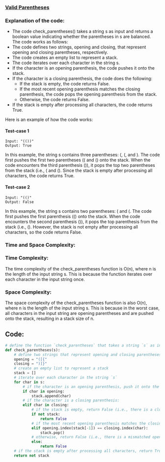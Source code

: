 ### [Valid Parentheses](https://leetcode.com/problems/valid-parentheses/)

### Explanation of the code:
* The code check_parentheses() takes a string s as input and returns a boolean value indicating whether the parentheses in s are balanced.<br> 
The code works as follows:
* The code defines two strings, opening and closing, that represent opening and closing parentheses, respectively.
* The code creates an empty list to represent a stack.
* The code iterates over each character in the string s.
* If the character is an opening parenthesis, the code pushes it onto the stack.
* If the character is a closing parenthesis, the code does the following:
    * If the stack is empty, the code returns False.
    * If the most recent opening parenthesis matches the closing parenthesis, the code pops the opening parenthesis from the stack.
    * Otherwise, the code returns False.
* If the stack is empty after processing all characters, the code returns True.

Here is an example of how the code works:
#### Test-case 1<br>
```
Input: "(())"
Output: True
```

In this example, the string s contains three parentheses: (, (, and ). The code first pushes the first two parentheses (( and () onto the stack. When the code encounters the third parenthesis ()), it pops the top two parentheses from the stack (i.e., ( and (). 
Since the stack is empty after processing all characters, the code returns True.

#### Test-case 2
```
Input: "(()"
Output: False
```

In this example, the string s contains two parentheses: ( and (. The code first pushes the first parenthesis (() onto the stack. When the code encounters the second parenthesis ()), it pops the top parenthesis from the stack (i.e., (). However, the stack is not empty after processing all characters, so the code returns False.


### Time and Space Complexity:
### Time Complexity:
The time complexity of the check_parentheses function is O(n), where n is the length of the input string s. This is because the function iterates over each character in the input string once.

### Space Complexity:
The space complexity of the check_parentheses function is also O(n), where n is the length of the input string s. This is because in the worst case, all characters in the input string are opening parentheses and are pushed onto the stack, resulting in a stack size of n.

## Code:
```py
# define the function `check_parentheses` that takes a string `s` as input
def check_parentheses(s):
    # define two strings that represent opening and closing parentheses respectively
    opening = "([{"
    closing = ")]}"
    # create an empty list to represent a stack
    stack = []
    # iterate over each character in the string `s`
    for char in s:
        # if the character is an opening parenthesis, push it onto the stack
        if char in opening:
            stack.append(char)
        # if the character is a closing parenthesis:
        elif char in closing:
            # if the stack is empty, return False (i.e., there is a closing parenthesis without a corresponding opening parenthesis)
            if not stack:
                return False
            # if the most recent opening parenthesis matches the closing parenthesis, pop the opening parenthesis from the stack
            elif opening.index(stack[-1]) == closing.index(char):
                stack.pop()
            # otherwise, return False (i.e., there is a mismatched opening parenthesis)
            else:
                return False
    # if the stack is empty after processing all characters, return True (i.e., all parentheses have been matched)
    return not stack
```
